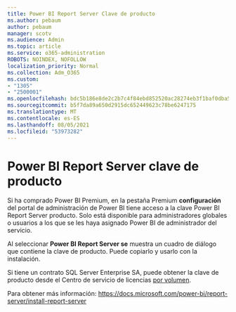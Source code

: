 ```yaml
---
title: Power BI Report Server Clave de producto
ms.author: pebaum
author: pebaum
manager: scotv
ms.audience: Admin
ms.topic: article
ms.service: o365-administration
ROBOTS: NOINDEX, NOFOLLOW
localization_priority: Normal
ms.collection: Adm_O365
ms.custom:
- "1305"
- "2500001"
ms.openlocfilehash: bdc5b186e8de2c2b7c4f84ebd852520ac28274eb3f1baf0dba568cdb6d10e579
ms.sourcegitcommit: b5f7da89a650d2915dc652449623c78be6247175
ms.translationtype: MT
ms.contentlocale: es-ES
ms.lasthandoff: 08/05/2021
ms.locfileid: "53973282"
---
```

# <a name="power-bi-report-server-product-key"></a>Power BI Report Server clave de producto

Si ha comprado Power BI Premium, en la pestaña Premium **configuración** del portal de administración de Power BI tiene acceso a la clave Power BI Report Server producto. Solo está disponible para administradores globales o usuarios a los que se les haya asignado Power BI de administrador del servicio.

Al seleccionar **Power BI Report Server se** muestra un cuadro de diálogo que contiene la clave de producto. Puede copiarlo y usarlo con la instalación.

Si tiene un contrato SQL Server Enterprise SA, puede obtener la clave de producto desde el Centro de servicio de licencias [por volumen](https://www.microsoft.com/Licensing/servicecenter/).

Para obtener más información: https://docs.microsoft.com/power-bi/report-server/install-report-server
